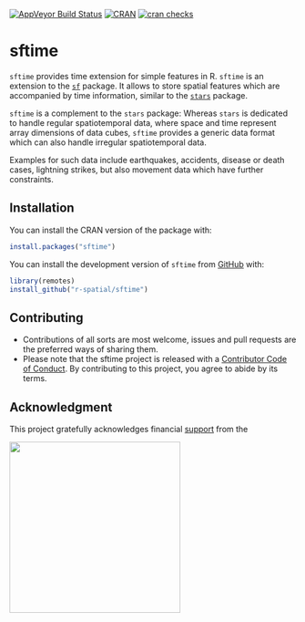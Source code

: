 
<!-- README.md is generated from README.Rmd. Please edit that file -->

[![AppVeyor Build
Status](https://ci.appveyor.com/api/projects/status/github/r-spatial/sftime?branch=master&svg=true)](https://ci.appveyor.com/project/edzerpebesma/sftime)
[![CRAN](https://www.r-pkg.org/badges/version/sftime)](https://cran.r-project.org/package=sftime)
[![cran
checks](https://badges.cranchecks.info/worst/sftime.svg)](https://cran.r-project.org/web/checks/check_results_sftime.html)

# sftime

`sftime` provides time extension for simple features in R. `sftime` is
an extension to the [`sf`](https://github.com/r-spatial/sf) package. It
allows to store spatial features which are accompanied by time
information, similar to the
[`stars`](https://github.com/r-spatial/stars/) package.

`sftime` is a complement to the `stars` package: Whereas `stars` is
dedicated to handle regular spatiotemporal data, where space and time
represent array dimensions of data cubes, `sftime` provides a generic
data format which can also handle irregular spatiotemporal data.

Examples for such data include earthquakes, accidents, disease or death
cases, lightning strikes, but also movement data which have further
constraints.

## Installation

You can install the CRAN version of the package with:

``` r
install.packages("sftime")
```

You can install the development version of `sftime` from
[GitHub](https://github.com/) with:

``` r
library(remotes)
install_github("r-spatial/sftime")
```

## Contributing

- Contributions of all sorts are most welcome, issues and pull requests
  are the preferred ways of sharing them.
- Please note that the sftime project is released with a [Contributor
  Code of
  Conduct](https://contributor-covenant.org/version/2/0/CODE_OF_CONDUCT.html).
  By contributing to this project, you agree to abide by its terms.

## Acknowledgment

This project gratefully acknowledges financial
[support](https://www.r-consortium.org/projects) from the

<a href="https://r-consortium.org/all-projects/2020-group-1.html#spatiotemporal-data-and-analytics">
<img src="https://r-consortium.org/images/RConsortium_Horizontal_Pantone.webp" width="300">
</a>
